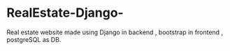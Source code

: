 # RealEstate-Django-
Real estate website made using Django in backend , bootstrap in frontend , postgreSQL as DB.

